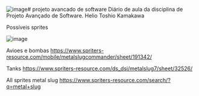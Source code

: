 ![image](https://github.com/OAllanFernando/projeto_avancado_software/assets/86169747/d8aeeae3-e398-4154-92ac-db11bda5a57a)# projeto avancado de software
Diário de aula da disciplina de Projeto Avançado de Software. 
Helio Toshio Kamakawa


Possíveis sprites 

![image](https://github.com/OAllanFernando/projeto_avancado_software/assets/86169747/56d8e713-603e-4926-8701-ee4dce2a5dea)

Avioes e bombas
https://www.spriters-resource.com/mobile/metalslugcommander/sheet/191342/

Tanks
https://www.spriters-resource.com/ds_dsi/metalslug7/sheet/32526/

All sprites metal slug
https://www.spriters-resource.com/search/?q=metal+slug
